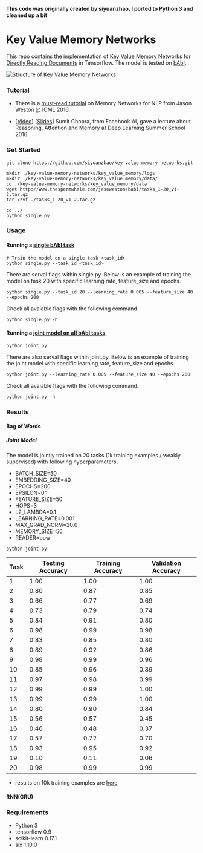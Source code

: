 **This code was originally created by siyuanzhao, I ported to Python 3 and cleaned up a bit**

# Key Value Memory Networks

This repo contains the implementation of [Key Value Memory Networks for Directly Reading Documents](https://arxiv.org/abs/1606.03126) in Tensorflow. The model is tested on [bAbI](http://arxiv.org/abs/1502.05698).

![Structure of Key Value Memory Networks](key_value_mem.png)

### Tutorial
- There is a [must-read tutorial](http://www.thespermwhale.com/jaseweston/icml2016/) on Memory Networks for NLP from Jason Weston @ ICML 2016.

- [[Video](http://videolectures.net/deeplearning2016_chopra_attention_memory/)] [[Slides](https://drive.google.com/file/d/0B_hO8cnpcIMgYnlsMFlGSkxRLUk/view?usp=sharing)]
Sumit Chopra, from Facebook AI, gave a lecture about Reasoning, Attention and Memory at Deep Learning Summer School 2016.

### Get Started

```
git clone https://github.com/siyuanzhao/key-value-memory-networks.git

mkdir ./key-value-memory-networks/key_value_memory/logs
mkdir ./key-value-memory-networks/key_value_memory/data/
cd ./key-value-memory-networks/key_value_memory/data
wget http://www.thespermwhale.com/jaseweston/babi/tasks_1-20_v1-2.tar.gz
tar xzvf ./tasks_1-20_v1-2.tar.gz

cd ../
python single.py
```

### Usage

#### Running a [single bAbI task](./key_value_memory/single.py)

```
# Train the model on a single task <task_id>
python single.py --task_id <task_id>
```
There are serval flags within single.py. Below is an example of training the model on task 20 with specific learning rate, feature_size and epochs.
```
python single.py --task_id 20 --learning_rate 0.005 --feature_size 40 --epochs 200
```
Check all avaiable flags with the following command.
```
python single.py -h
```
#### Running a [joint model on all bAbI tasks](./key_value_memory/joint.py)
```
python joint.py
```
There are also serval flags within joint.py. Below is an example of training the joint model with specific learning rate, feature_size and epochs.
```
python joint.py --learning_rate 0.005 --feature_size 40 --epochs 200
```
Check all avaiable flags with the following command.
```
python joint.py -h
```
### Results
#### Bag of Words
##### Joint Model
The model is jointly trained on 20 tasks (1k training examples / weakly supervised) with following hyperparameters.
- BATCH_SIZE=50
- EMBEDDING_SIZE=40
- EPOCHS=200
- EPSILON=0.1
- FEATURE_SIZE=50
- HOPS=3
- L2_LAMBDA=0.1
- LEARNING_RATE=0.001
- MAX_GRAD_NORM=20.0
- MEMORY_SIZE=50
- READER=bow

```
python joint.py
```
| Task | Testing Accuracy | Training Accuracy | Validation Accuracy |
|------|------------------|-------------------|---------------------|
| 1    | 1.00             | 1.00              | 1.00                |
| 2    | 0.80             | 0.87              | 0.85                |
| 3    | 0.66             | 0.77              | 0.69                |
| 4    | 0.73             | 0.79              | 0.74                |
| 5    | 0.84             | 0.91              | 0.80                |
| 6    | 0.98             | 0.99              | 0.98                |
| 7    | 0.83             | 0.85              | 0.80                |
| 8    | 0.89             | 0.92              | 0.86                |
| 9    | 0.98             | 0.99              | 0.96                |
| 10   | 0.85             | 0.96              | 0.89                |
| 11   | 0.97             | 0.98              | 0.99                |
| 12   | 0.99             | 0.99              | 1.00                |
| 13   | 0.99             | 0.99              | 1.00                |
| 14   | 0.80             | 0.90              | 0.84                |
| 15   | 0.56             | 0.57              | 0.45                |
| 16   | 0.46             | 0.48              | 0.37                |
| 17   | 0.57             | 0.72              | 0.70                |
| 18   | 0.93             | 0.95              | 0.92                |
| 19   | 0.10             | 0.11              | 0.06                |
| 20   | 0.98             | 0.99              | 0.99                |

- results on 10k training examples are [here](kv_joint_10k_results.csv)

#### RNN(GRU)

### Requirements

* Python 3
* tensorflow 0.9
* scikit-learn 0.17.1
* six 1.10.0
